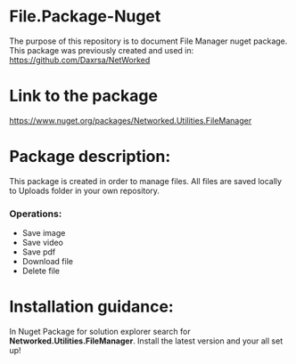 # File.Package-Nuget
The purpose of this repository is to document File Manager nuget package. This package was previously created and used in: https://github.com/Daxrsa/NetWorked
# Link to the package
https://www.nuget.org/packages/Networked.Utilities.FileManager
# Package description:
This package is created in order to manage files. All files are saved locally to Uploads folder in your own repository.
### Operations:
- Save image
- Save video
- Save pdf
- Download file
- Delete file
# Installation guidance:
In Nuget Package for solution explorer search for **Networked.Utilities.FileManager**. Install the latest version and your all set up!
